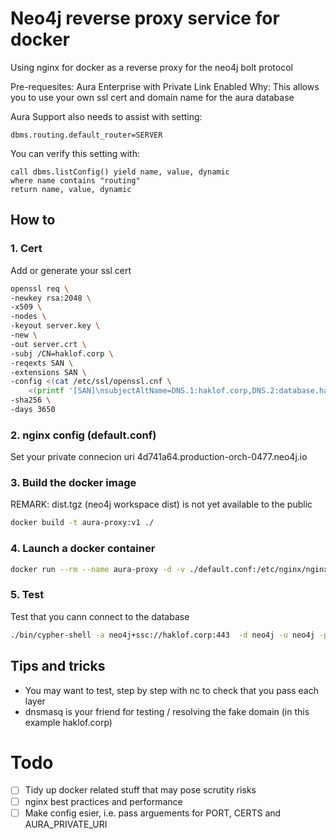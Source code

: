 # Neo4j reverse proxy service for docker
Using nginx for docker as a reverse proxy for the neo4j bolt protocol

Pre-requesites: Aura Enterprise with Private Link Enabled
Why: This allows you to use your own ssl cert and domain name for the aura database

Aura Support also needs to assist with setting:
```params
dbms.routing.default_router=SERVER
```

You can verify this setting with:
```cypher
call dbms.listConfig() yield name, value, dynamic
where name contains "routing"
return name, value, dynamic
```

## How to

### 1. Cert
Add or generate your ssl cert

```sh
openssl req \
-newkey rsa:2048 \
-x509 \
-nodes \
-keyout server.key \
-new \
-out server.crt \
-subj /CN=haklof.corp \
-reqexts SAN \
-extensions SAN \
-config <(cat /etc/ssl/openssl.cnf \
    <(printf '[SAN]\nsubjectAltName=DNS.1:haklof.corp,DNS.2:database.haklof.corp,IP:127.0.0.1')) \
-sha256 \
-days 3650
```

### 2. nginx config (default.conf)
Set your private connecion uri 4d741a64.production-orch-0477.neo4j.io 

### 3. Build the docker image
REMARK: dist.tgz (neo4j workspace dist) is not yet available to the public
```sh
docker build -t aura-proxy:v1 ./
```

### 4. Launch a docker container
```sh
docker run --rm --name aura-proxy -d -v ./default.conf:/etc/nginx/nginx.conf -p 443:443 aura-proxy:v1
```

### 5. Test
Test that you cann connect to the database
```sh
./bin/cypher-shell -a neo4j+ssc://haklof.corp:443  -d neo4j -u neo4j -p <password>
```


## Tips and tricks
- You may want to test, step by step with nc to check that you pass each layer
- dnsmasq is your friend for testing / resolving the fake domain (in this example haklof.corp)



# Todo
- [ ] Tidy up docker related stuff that may pose scrutity risks  
- [ ] nginx best practices and performance
- [ ] Make config esier, i.e. pass arguements for PORT, CERTS and AURA_PRIVATE_URI
